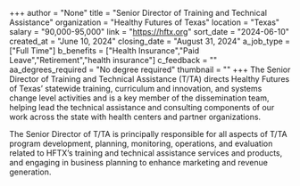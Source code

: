 +++
author = "None"
title = "Senior Director of Training and Technical Assistance"
organization = "Healthy Futures of Texas"
location = "Texas"
salary = "90,000-95,000"
link = "https://hftx.org"
sort_date = "2024-06-10"
created_at = "June 10, 2024"
closing_date = "August 31, 2024"
a_job_type = ["Full Time"]
b_benefits = ["Health Insurance","Paid Leave","Retirement","health insurance"]
c_feedback = ""
aa_degrees_required = "No degree required"
thumbnail = ""
+++
The Senior Director of Training and Technical Assistance (T/TA) directs Healthy Futures of Texas’ statewide training, curriculum and innovation, and  systems  change  level activities and is a key member of the dissemination team, helping lead the technical assistance and consulting components of our work across the state with health centers and partner organizations.

The Senior Director of T/TA is principally responsible for all aspects of T/TA program development, planning, monitoring, operations, and evaluation related to HFTX’s training and technical assistance services and products, and engaging in business planning to enhance marketing and revenue generation.
